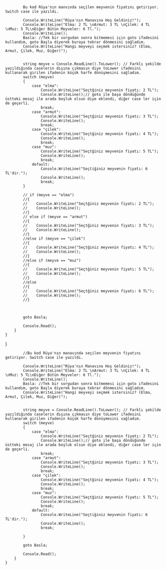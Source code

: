 
            
            Bu kod Rüya'nın manvında seçilen meyvenin fiyatını getiriyor. Switch case ile yazıldı.

            Console.WriteLine("Rüya'nın Manavına Hoş Geldiniz!");
            Console.WriteLine("Elma: 2 TL \nArmut: 3 TL \nÇilek: 4 TL \nMuz: 5 TL\nDiğer Bütün Meyveler: 6 Tl.");
            Console.WriteLine();
            Basla: //Tek bir sorgudan sonra bitmemesi için goto ifadesini kullandım, goto Başla diyerek buraya tekrar dönmesini sağladım.
            Console.WriteLine("Hangi meyveyi seçmek istersiniz? (Elma, Armut, Çilek, Muz, Diğer)");


            string meyve = Console.ReadLine().ToLower(); // Farklı şekilde yazıldığında caselerin dışına çıkmasın diye toLower ifadesini kullanarak girilen ifadenin küçük harfe dönüşmesini sağladım.
            switch (meyve)
            {
                case "elma":
                    Console.WriteLine("Seçtğiniz meyvenin fiyatı: 2 TL");
                    Console.WriteLine();// goto ile başa döndüğünde üstteki mesaj ile arada boşluk olsun diye eklendi, diğer case ler için de geçerli.
                    break;
                case "armut":
                    Console.WriteLine("Seçtğiniz meyvenin fiyatı: 3 TL");
                    Console.WriteLine();
                    break;
                case "çilek":
                    Console.WriteLine("Seçtğiniz meyvenin fiyatı: 4 TL");
                    Console.WriteLine();
                    break;
                case "muz":
                    Console.WriteLine("Seçtğiniz meyvenin fiyatı: 5 TL");
                    Console.WriteLine();
                    break;
                default:
                    Console.WriteLine("Seçtiğiniz meyvenin fiyatı: 6 TL'dir.");
                    Console.WriteLine();
                    break;
            }

            // if (meyve == "elma") 
            //{
            //    Console.WriteLine("Seçtğiniz meyvenin fiyatı: 2 TL");
            //    Console.WriteLine();
            //}
            // else if (meyve == "armut") 
            //{
            //    Console.WriteLine("Seçtğiniz meyvenin fiyatı: 3 TL");
            //    Console.WriteLine();
            //}
            //else if (meyve == "çilek")
            //{
            //    Console.WriteLine("Seçtğiniz meyvenin fiyatı: 4 TL");
            //    Console.WriteLine();
            //}
            //else if (meyve == "muz")
            //{
            //    Console.WriteLine("Seçtğiniz meyvenin fiyatı: 5 TL");
            //    Console.WriteLine();
            //}
            //else
            //{
            //    Console.WriteLine("Seçtğiniz meyvenin fiyatı: 6 TL");
            //    Console.WriteLine();
            //}



            goto Basla;

            Console.Read();
        }
    }
}
            
            //Bu kod Rüya'nın manavında seçilen meyvenin fiyatını getiriyor. Switch case ile yazıldı.

            Console.WriteLine("Rüya'nın Manavına Hoş Geldiniz!");
            Console.WriteLine("Elma: 2 TL \nArmut: 3 TL \nÇilek: 4 TL \nMuz: 5 TL\nDiğer Bütün Meyveler: 6 Tl.");
            Console.WriteLine();
            Basla: //Tek bir sorgudan sonra bitmemesi için goto ifadesini kullandım, goto Başla diyerek buraya tekrar dönmesini sağladım.
            Console.WriteLine("Hangi meyveyi seçmek istersiniz? (Elma, Armut, Çilek, Muz, Diğer)");


            string meyve = Console.ReadLine().ToLower(); // Farklı şekilde yazıldığında caselerin dışına çıkmasın diye toLower ifadesini kullanarak girilen ifadenin küçük harfe dönüşmesini sağladım.
            switch (meyve)
            {
                case "elma":
                    Console.WriteLine("Seçtğiniz meyvenin fiyatı: 2 TL");
                    Console.WriteLine();// goto ile başa döndüğünde üstteki mesaj ile arada boşluk olsun diye eklendi, diğer case ler için de geçerli.
                    break;
                case "armut":
                    Console.WriteLine("Seçtğiniz meyvenin fiyatı: 3 TL");
                    Console.WriteLine();
                    break;
                case "çilek":
                    Console.WriteLine("Seçtğiniz meyvenin fiyatı: 4 TL");
                    Console.WriteLine();
                    break;
                case "muz":
                    Console.WriteLine("Seçtğiniz meyvenin fiyatı: 5 TL");
                    Console.WriteLine();
                    break;
                default: 
                    Console.WriteLine("Seçtiğiniz meyvenin fiyatı: 6 TL'dir.");
                    Console.WriteLine();
                    break;

            } 

            goto Basla;

            Console.Read();
        }
    }


